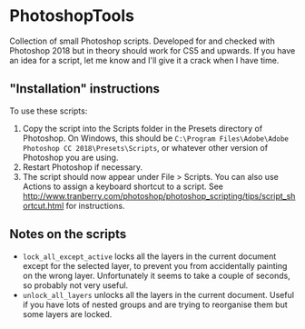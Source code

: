# PhotoshopTools
Collection of small Photoshop scripts. Developed for and checked with Photoshop 2018 but in theory should work for CS5 and upwards.
If you have an idea for a script, let me know and I'll give it a crack when I have time.

## "Installation" instructions 
To use these scripts:
1. Copy the script into the Scripts folder in the Presets directory of Photoshop. On Windows, this should be `C:\Program Files\Adobe\Adobe Photoshop CC 2018\Presets\Scripts`, or whatever other version of Photoshop you are using. 
2. Restart Photoshop if necessary. 
3. The script should now appear under File > Scripts. You can also use Actions to assign a keyboard shortcut to a script. See <http://www.tranberry.com/photoshop/photoshop_scripting/tips/script_shortcut.html> for instructions. 

## Notes on the scripts
- `lock_all_except_active` locks all the layers in the current document except for the selected layer, to prevent you from accidentally painting on the wrong layer. Unfortunately it seems to take a couple of seconds, so probably not very useful. 
- `unlock_all_layers` unlocks all the layers in the current document. Useful if you have lots of nested groups and are trying to reorganise them but some layers are locked. 
